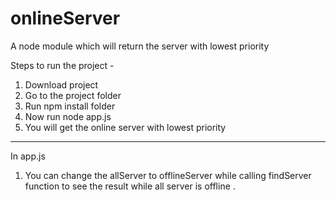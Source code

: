 # onlineServer
A node module which will return the server with lowest priority 

Steps to run the project - 

1. Download project
2. Go to the project folder 
3. Run npm install folder
4. Now run node app.js
5. You will get the online server with lowest priority
------

In app.js 

1. You can change the allServer to offlineServer while calling findServer function to see the result while all server is offline .

